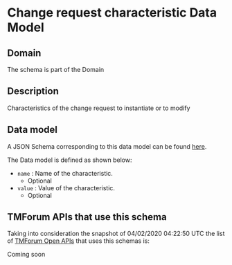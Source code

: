# Change request characteristic Data Model

## Domain

The  schema is part of the  Domain

## Description

Characteristics of the change request to instantiate or to modify

## Data model

A JSON Schema corresponding to this data model can be found
[here](https://github.com/tmforum-rand/schemas/blob/candidates/Common/ChangeRequestCharacteristic.schema.json).

The Data model is defined as shown below:
- `name` : Name of the characteristic.
  - Optional
- `value` : Value of the characteristic.
  - Optional




## TMForum APIs that use this schema

Taking into consideration the snapshot of 04/02/2020 04:22:50 UTC the list of [TMForum Open APIs](https://www.tmforum.org/open-apis/) that uses this schemas is:

Coming soon